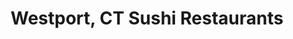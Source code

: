 ---
layout: city
title: Westport, CT Sushi Restaurants
permalink: /connecticut/westport/
stateAbbr: CT
stateName: Connecticut
cityName: Westport
---